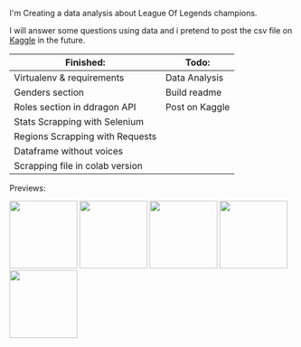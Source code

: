 I'm Creating a data analysis about League Of Legends champions.

I will answer some questions using data and i pretend to post the csv file on [Kaggle](https://www.kaggle.com/gabrielcdev) in the future. 



| __Finished:__  | __Todo:__ |
| ------------- | ------------- |
| Virtualenv & requirements | Data Analysis |
| Genders section | Build readme |
| Roles section in ddragon API | Post on Kaggle |
| Stats Scrapping with Selenium |  |
| Regions Scrapping with Requests |  |
| Dataframe without voices |  |
| Scrapping file in colab version |  |


Previews:

<div>
  <img src="https://user-images.githubusercontent.com/100642061/180348959-5666f8e0-8974-4d92-9254-0cfbe0df30bb.png"  
  href="https://user-images.githubusercontent.com/100642061/180348959-5666f8e0-8974-4d92-9254-0cfbe0df30bb.png"
  height="120px" />
  <img src="https://user-images.githubusercontent.com/100642061/180348992-1e493e41-7918-47d2-9549-ae1ad2556f91.png"  height="120px" />
  <img src="https://user-images.githubusercontent.com/100642061/180349000-a82e42cd-3e26-437c-ac9f-e0e4ce36729c.png"  height="120px" />
  <img src="https://user-images.githubusercontent.com/100642061/180349004-556ac175-bd1e-4edd-b852-22d999432577.png"  height="120px" />
  <img src="https://user-images.githubusercontent.com/100642061/180349007-b5652a07-6381-4d90-8cda-9b86d5d3b67d.png"  height="120px" /> 
</div>
